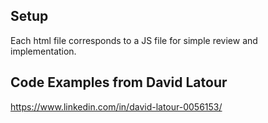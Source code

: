 ## Setup

Each html file corresponds to a JS file for simple review and implementation.

## Code Examples from David Latour

https://www.linkedin.com/in/david-latour-0056153/
